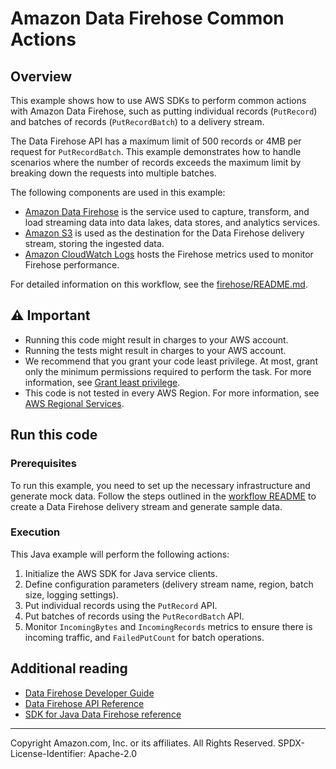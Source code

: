 # Amazon Data Firehose Common Actions

## Overview

This example shows how to use AWS SDKs to perform common actions with Amazon Data Firehose, such as putting individual records (`PutRecord`) and batches of records (`PutRecordBatch`) to a delivery stream.

The Data Firehose API has a maximum limit of 500 records or 4MB per request for `PutRecordBatch`. This example demonstrates how to handle scenarios where the number of records exceeds the maximum limit by breaking down the requests into multiple batches.

The following components are used in this example:

- [Amazon Data Firehose](https://docs.aws.amazon.com/firehose/latest/dev/what-is-this-service.html) is the service used to capture, transform, and load streaming data into data lakes, data stores, and analytics services.
- [Amazon S3](https://aws.amazon.com/s3/) is used as the destination for the Data Firehose delivery stream, storing the ingested data.
- [Amazon CloudWatch Logs](https://docs.aws.amazon.com/AmazonCloudWatch/latest/logs/WhatIsCloudWatchLogs.html) hosts the Firehose metrics used to monitor Firehose performance.

For detailed information on this workflow, see the [firehose/README.md](../../../../../scenarios/features/firehose//README.md).

## ⚠ Important

- Running this code might result in charges to your AWS account.
- Running the tests might result in charges to your AWS account.
- We recommend that you grant your code least privilege. At most, grant only the minimum permissions required to perform the task. For more information, see [Grant least privilege](https://docs.aws.amazon.com/IAM/latest/UserGuide/best-practices.html#grant-least-privilege).
- This code is not tested in every AWS Region. For more information, see [AWS Regional Services](https://aws.amazon.com/about-aws/global-infrastructure/regional-product-services).

## Run this code

### Prerequisites

To run this example, you need to set up the necessary infrastructure and generate mock data. Follow the steps outlined in the [workflow README](../../../../../scenarios/features/firehose//README.md#setup) to create a Data Firehose delivery stream and generate sample data.

### Execution

This Java example will perform the following actions:

1. Initialize the AWS SDK for Java service clients. 
2. Define configuration parameters (delivery stream name, region, batch size, logging settings).
3. Put individual records using the `PutRecord` API.
4. Put batches of records using the `PutRecordBatch` API.
5. Monitor `IncomingBytes` and `IncomingRecords` metrics to ensure there is incoming traffic, and `FailedPutCount` for batch operations.

## Additional reading

- [Data Firehose Developer Guide](https://docs.aws.amazon.com/firehose/latest/dev/what-is-this-service.html)
- [Data Firehose API Reference](https://docs.aws.amazon.com/firehose/latest/APIReference/Welcome.html)
- [SDK for Java Data Firehose reference](https://sdk.amazonaws.com/java/api/latest/software/amazon/awssdk/services/firehose/FirehoseClient.html)

---

Copyright Amazon.com, Inc. or its affiliates. All Rights Reserved. SPDX-License-Identifier: Apache-2.0